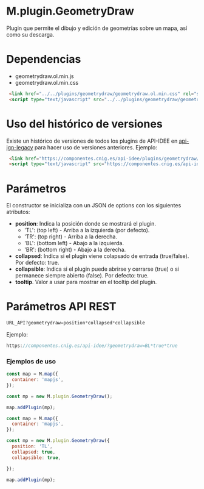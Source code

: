 # M.plugin.GeometryDraw

Plugin que permite el dibujo y edición de geometrías sobre un mapa, así como su descarga.


# Dependencias

- geometrydraw.ol.min.js
- geometrydraw.ol.min.css


```html
 <link href="../../plugins/geometrydraw/geometrydraw.ol.min.css" rel="stylesheet" />
 <script type="text/javascript" src="../../plugins/geometrydraw/geometrydraw.ol.min.js"></script>
```

# Uso del histórico de versiones

Existe un histórico de versiones de todos los plugins de API-IDEE en [api-ign-legacy](https://github.com/IGN-CNIG/API-IDEE/tree/master/api-ign-legacy/plugins) para hacer uso de versiones anteriores.
Ejemplo:
```html
 <link href="https://componentes.cnig.es/api-idee/plugins/geometrydraw/geometrydraw-1.0.0.ol.min.css" rel="stylesheet" />
 <script type="text/javascript" src="https://componentes.cnig.es/api-idee/plugins/geometrydraw/geometrydraw-1.0.0.ol.min.js"></script>
```

# Parámetros

El constructor se inicializa con un JSON de options con los siguientes atributos:

- **position**: Indica la posición donde se mostrará el plugin.
  - 'TL': (top left) - Arriba a la izquierda (por defecto).
  - 'TR': (top right) - Arriba a la derecha.
  - 'BL': (bottom left) - Abajo a la izquierda.
  - 'BR': (bottom right) - Abajo a la derecha.
- **collapsed**: Indica si el plugin viene colapsado de entrada (true/false). Por defecto: true.
- **collapsible**: Indica si el plugin puede abrirse y cerrarse (true) o si permanece siempre abierto (false). Por defecto: true.
- **tooltip**. Valor a usar para mostrar en el tooltip del plugin.

# Parámetros API REST
```javascript
URL_API?geometrydraw=position*collapsed*collapsible
````
Ejemplo:
```javascript
https://componentes.cnig.es/api-idee/?geometrydraw=BL*true*true
```


### Ejemplos de uso

```javascript
const map = M.map({
  container: 'mapjs',
});

const mp = new M.plugin.GeometryDraw();

map.addPlugin(mp);
```

```javascript
const map = M.map({
  container: 'mapjs',
});

const mp = new M.plugin.GeometryDraw({
  position: 'TL',
  collapsed: true,
  collapsible: true,

});

map.addPlugin(mp);
```
